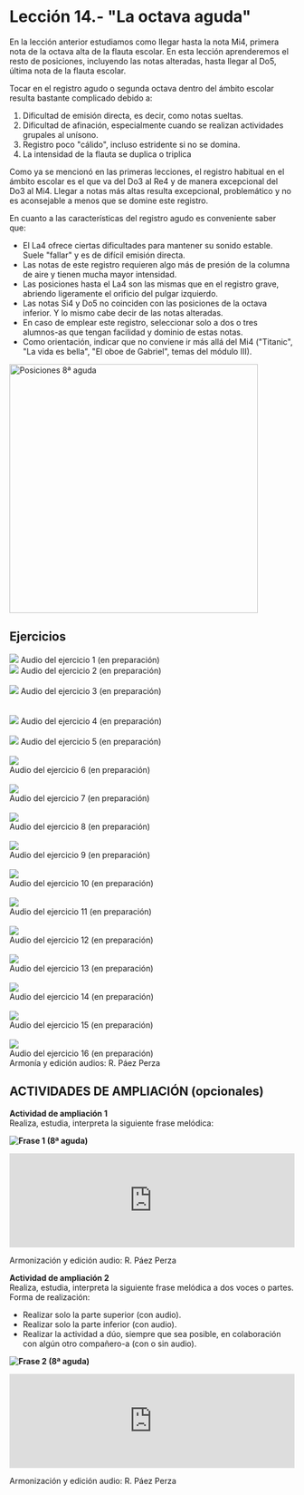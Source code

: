 
# Lección 14.- "La octava aguda"

En la lección anterior estudiamos como llegar hasta la nota Mi4, primera nota de la octava alta de la flauta escolar. En esta lección aprenderemos el resto de posiciones, incluyendo las notas alteradas, hasta llegar al Do5, última nota de la flauta escolar.

Tocar en el registro agudo o segunda octava dentro del ámbito escolar resulta bastante complicado debido a:

1. Dificultad de emisión directa, es decir, como notas sueltas.
1. Dificultad de afinación, especialmente cuando se realizan actividades grupales al unísono.
1. Registro poco "cálido", incluso estridente si no se domina.
1. La intensidad de la flauta se duplica o triplica

Como ya se mencionó en las primeras lecciones, el registro habitual en el ámbito escolar es el que va del Do3 al Re4 y de manera excepcional del Do3 al Mi4. Llegar a notas más altas resulta excepcional, problemático y no es aconsejable a menos que se domine este registro. 

En cuanto a las características del registro agudo es conveniente saber que:

- El La4 ofrece ciertas dificultades para mantener su sonido estable. Suele "fallar" y es de difícil emisión directa.
- Las notas de este registro requieren algo más de presión de la columna de aire y tienen mucha mayor intensidad.
- Las posiciones hasta el La4 son las mismas que en el registro grave, abriendo ligeramente el orificio del pulgar izquierdo.
- Las notas Si4 y Do5 no coinciden con las posiciones de la octava inferior. Y lo mismo cabe decir de las notas alteradas.
- En caso de emplear este registro, seleccionar solo a dos o tres alumnos-as que tengan facilidad y dominio de estas notas. 
- Como orientación, indicar que no conviene ir más allá del Mi4 ("Titanic", "La vida es bella", "El oboe de Gabriel", temas del módulo III).

<img src="img/Posiciones_8a_aguda.gif" height="439" alt="Posiciones 8ª aguda" title="Posiciones 8ª aguda" />

## Ejercicios


![](/assets/L14_Ejer1_OctAlta.gif)
Audio del ejercicio 1 (en preparación)
<br />
![](/assets/L14_Ejer2_OctAlta.gif)
Audio del ejercicio 2 (en preparación)
<br />
<br />
![](/assets/L14_Ejer3_OctAlta.gif)
Audio del ejercicio 3 (en preparación)
<br />
<br />  
![](/assets/L14_Ejer4_OctAlta.gif)
Audio del ejercicio 4 (en preparación)
<br />
<br />
![](/assets/L14_Ejer5_OctAlta.gif)
Audio del ejercicio 5 (en preparación)
<br />
<br />
![](/assets/L14_Ejer6_OctAlta.gif)<br /> Audio del ejercicio 6 (en preparación)
<br />
<br />
![](/assets/L14_Ejer7_OctAlta.gif)<br /> Audio del ejercicio 7 (en preparación)
<br />
<br />
![](/assets/L14_Ejer8_OctAlta.gif)<br /> Audio del ejercicio 8 (en preparación)
<br />
<br />
![](/assets/L14_Ejer9_OctAlta.gif)<br /> Audio del ejercicio 9 (en preparación)
<br />
<br />
![](/assets/L14_Ejer10_OctAlta.gif)<br /> Audio del ejercicio 10 (en preparación)
<br /> 
<br /> 
![](/assets/L14_Ejer11_OctAlta.gif)<br /> Audio del ejercicio 11 (en preparación)
<br />
<br />
![](/assets/L14_Ejer12_OctAlta.gif)<br /> Audio del ejercicio 12 (en preparación)
<br />
<br />
![](/assets/L14_Ejer13_OctAlta.gif)<br /> Audio del ejercicio 13 (en preparación)
<br />
<br />
![](/assets/L14_Ejer14_OctAlta.gif)<br /> Audio del ejercicio 14 (en preparación)
<br />
<br />
![](/assets/L14_Ejer15_OctAlta.gif)<br /> Audio del ejercicio 15 (en preparación)
<br />
<br />
![](/assets/L14_Ejer16_OctAlta.gif)<br /> Audio del ejercicio 16 (en preparación)<br /> Armonía y edición audios: R. Páez Perza


## ACTIVIDADES DE AMPLIACIÓN (opcionales)

**Actividad de ampliación 1**<br /> Realiza, estudia, interpreta la siguiente frase melódica:

**<img src="img/Frase_1_8a_aguda.gif" alt="Frase 1 (8ª aguda)" title="Frase 1 (8ª aguda)" />**

<iframe width="100%" height="166" scrolling="no" frameborder="no" src="https://w.soundcloud.com/player/?url=https%3A//api.soundcloud.com/tracks/344090266&amp;color=%23ff5500&amp;auto_play=false&amp;hide_related=false&amp;show_comments=true&amp;show_user=true&amp;show_reposts=false"></iframe>

Armonización y edición audio: R. Páez Perza

**Actividad de ampliación 2**<br /> Realiza, estudia, interpreta la siguiente frase melódica a dos voces o partes.<br /> Forma de realización:

- Realizar solo la parte superior (con audio).
- Realizar solo la parte inferior (con audio).
- Realizar la actividad a dúo, siempre que sea posible, en colaboración con algún otro compañero-a (con o sin audio).

**<img src="img/Frase_2_8a_aguda_Duo.1.gif" alt="Frase 2 (8ª aguda)" title="Frase 2 (8ª aguda)" />**

<iframe width="100%" height="166" scrolling="no" frameborder="no" src="https://w.soundcloud.com/player/?url=https%3A//api.soundcloud.com/tracks/344090269&amp;color=%23ff5500&amp;auto_play=false&amp;hide_related=false&amp;show_comments=true&amp;show_user=true&amp;show_reposts=false"></iframe>

Armonización y edición audio: R. Páez Perza

